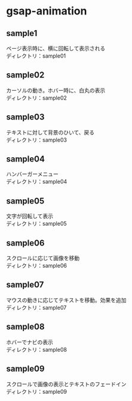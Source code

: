# gsap-animation

## sample1  
ページ表示時に、横に回転して表示される  
ディレクトリ：sample01  

## sample02  
カーソルの動き。ホバー時に、白丸の表示  
ディレクトリ：sample02  

## sample03  
テキストに対して背景のひいて、戻る  
ディレクトリ：sample03  

## sample04  
ハンバーガーメニュー  
ディレクトリ：sample04  

## sample05  
文字が回転して表示  
ディレクトリ：sample05  

## sample06  
スクロールに応じて画像を移動  
ディレクトリ：sample06  

## sample07  
マウスの動きに応じてテキストを移動。効果を追加  
ディレクトリ：sample07  

## sample08  
ホバーでナビの表示   
ディレクトリ：sample08  

## sample09  
スクロールで画像の表示とテキストのフェードイン  
ディレクトリ：sample09  